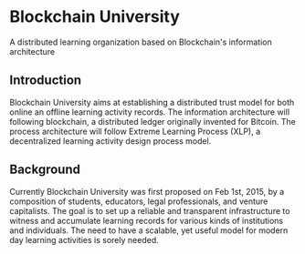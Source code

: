# Blockchain University
A distributed learning organization based on Blockchain's information architecture

## Introduction
Blockchain University aims at establishing a distributed trust model for both online an offline learning activity records. The information architecture will following blockchain, a distributed ledger originally invented for Bitcoin. The process architecture will follow Extreme Learning Process (XLP), a decentralized learning activity design process model.

## Background
Currently Blockchain University was first proposed on Feb 1st, 2015, by a composition of students, educators, legal professionals, and venture capitalists. The goal is to set up a reliable and transparent infrastructure to witness and accumulate learning records for various kinds of institutions and individuals. The need to have a scalable, yet useful model for modern day learning activities is sorely needed. 
